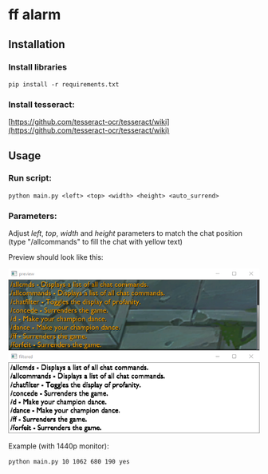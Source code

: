 
# ff alarm

## Installation

### Install libraries
```
pip install -r requirements.txt
```

### Install tesseract:
[https://github.com/tesseract-ocr/tesseract/wiki](https://github.com/tesseract-ocr/tesseract/wiki)

## Usage

### Run script:
```
python main.py <left> <top> <width> <height> <auto_surrend>
```

### Parameters:

Adjust *left*, *top*, *width* and *height* parameters to match the chat position (type "/allcommands" to fill the chat with yellow text)

Preview should look like this:

![example](img/example.png "Example")

Example (with 1440p monitor):
```
python main.py 10 1062 680 190 yes
```
